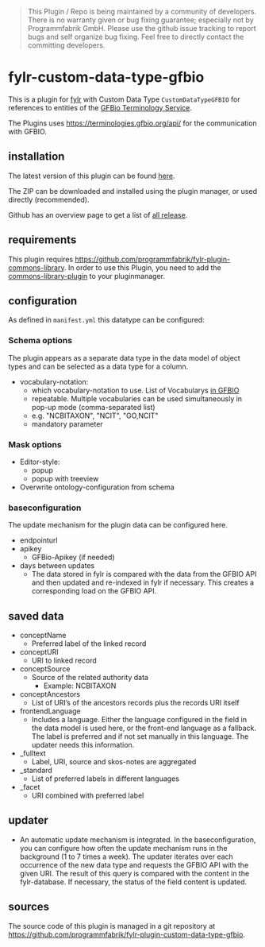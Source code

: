> This Plugin / Repo is being maintained by a community of developers.
There is no warranty given or bug fixing guarantee; especially not by
Programmfabrik GmbH. Please use the github issue tracking to report bugs
and self organize bug fixing. Feel free to directly contact the committing
developers.

# fylr-custom-data-type-gfbio

This is a plugin for [fylr](https://documentation.fylr.cloud/docs) with Custom Data Type `CustomDataTypeGFBIO` for references to entities of the [GFBio Terminology Service](https://terminologies.gfbio.org/api/).

The Plugins uses <https://terminologies.gfbio.org/api/> for the communication with GFBIO.

## installation

The latest version of this plugin can be found [here](https://github.com/programmfabrik/fylr-plugin-custom-data-type-gfbio/releases/latest/download/customDataTypeGfbio.zip).

The ZIP can be downloaded and installed using the plugin manager, or used directly (recommended).

Github has an overview page to get a list of [all release](https://github.com/programmfabrik/fylr-plugin-custom-data-type-gfbio/releases/).

## requirements
This plugin requires https://github.com/programmfabrik/fylr-plugin-commons-library. In order to use this Plugin, you need to add the [commons-library-plugin](https://github.com/programmfabrik/fylr-plugin-commons-library) to your pluginmanager.

## configuration

As defined in `manifest.yml` this datatype can be configured:

### Schema options
The plugin appears as a separate data type in the data model of object types and can be selected as a data type for a column.

* vocabulary-notation:
  * which vocabulary-notation to use. List of Vocabularys [in GFBIO](https://data.bioontology.org/ontologies/)
  * repeatable. Multiple vocabularies can be used simultaneously in pop-up mode (comma-separated list)
  * e.g. "NCBITAXON", "NCIT", "GO,NCIT"
  * mandatory parameter


### Mask options
* Editor-style:
  * popup
  * popup with treeview
* Overwrite ontology-configuration from schema


### baseconfiguration
The update mechanism for the plugin data can be configured here.
* endpointurl
* apikey
  * GFBio-Apikey (if needed)
* days between updates
  * The data stored in fylr is compared with the data from the GFBIO API and then updated and re-indexed in fylr if necessary. This creates a corresponding load on the GFBIO API.


## saved data
* conceptName
    * Preferred label of the linked record
* conceptURI
    * URI to linked record
* conceptSource
    * Source of the related authority data
       * Example: NCBITAXON
* conceptAncestors
    * List of URI’s of the ancestors records plus the records URI itself
* frontendLanguage
  * Includes a language. Either the language configured in the field in the data model is used here, or the front-end language as a fallback. The label is preferred and if not set manually in this language. The updater needs this information.
* _fulltext
    * Label, URI, source and skos-notes are aggregated
* _standard
    * List of preferred labels in different languages
* _facet
    * URI combined with preferred label



## updater
* An automatic update mechanism is integrated. In the baseconfiguration, you can configure how often the update mechanism runs in the background (1 to 7 times a week). The updater iterates over each occurrence of the new data type and requests the GFBIO API with the given URI. The result of this query is compared with the content in the fylr-database. If necessary, the status of the field content is updated.


## sources

The source code of this plugin is managed in a git repository at <https://github.com/programmfabrik/fylr-plugin-custom-data-type-gfbio>.
